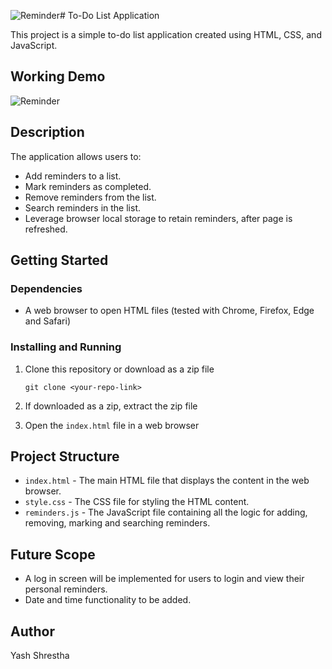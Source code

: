 ![Reminder](https://github.com/yashcrest/Reminders_app/assets/79971012/1d549c80-2620-4ee8-b26d-9b0a4d5e2254)# To-Do List Application

This project is a simple to-do list application created using HTML, CSS, and JavaScript. 

## Working Demo
![Reminder](https://github.com/yashcrest/Reminders_app/assets/79971012/770df7f6-060e-4406-ba4a-f06c5afc5577)


## Description

The application allows users to:

- Add reminders to a list.
- Mark reminders as completed.
- Remove reminders from the list.
- Search reminders in the list.
- Leverage browser local storage to retain reminders, after page is refreshed. 

## Getting Started

### Dependencies

- A web browser to open HTML files (tested with Chrome, Firefox, Edge and Safari)

### Installing and Running

1. Clone this repository or download as a zip file
    ```
    git clone <your-repo-link>
    ```

2. If downloaded as a zip, extract the zip file

3. Open the `index.html` file in a web browser


## Project Structure

- `index.html` - The main HTML file that displays the content in the web browser.
- `style.css` - The CSS file for styling the HTML content.
- `reminders.js` - The JavaScript file containing all the logic for adding, removing, marking and searching reminders.

## Future Scope

- A log in screen will be implemented for users to login and view their personal reminders.
- Date and time functionality to be added.

## Author

Yash Shrestha


